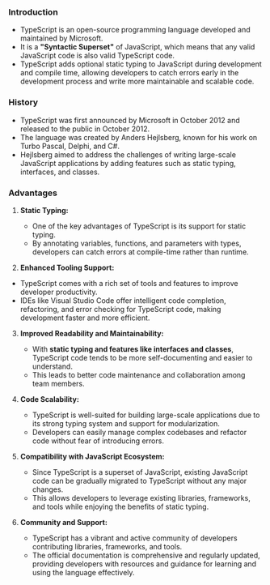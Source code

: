 ### Introduction

- TypeScript is an open-source programming language developed and maintained by Microsoft. 
- It is a **"Syntactic Superset"** of JavaScript, which means that any valid JavaScript code is also valid TypeScript code. 
- TypeScript adds optional static typing to JavaScript during development and compile time, allowing developers to catch errors early in the development process and write more maintainable and scalable code.
### History

- TypeScript was first announced by Microsoft in October 2012 and released to the public in October 2012. 
- The language was created by Anders Hejlsberg, known for his work on Turbo Pascal, Delphi, and C#. 
- Hejlsberg aimed to address the challenges of writing large-scale JavaScript applications by adding features such as static typing, interfaces, and classes.
### Advantages

1. **Static Typing:** 
   
   - One of the key advantages of TypeScript is its support for static typing. 
   - By annotating variables, functions, and parameters with types, developers can catch errors at compile-time rather than runtime. 

2.  **Enhanced Tooling Support:** 
   
   - TypeScript comes with a rich set of tools and features to improve developer productivity. 
   - IDEs like Visual Studio Code offer intelligent code completion, refactoring, and error checking for TypeScript code, making development faster and more efficient.

3. **Improved Readability and Maintainability:** 
   
   - With **static typing and features like interfaces and classes**, TypeScript code tends to be more self-documenting and easier to understand. 
   - This leads to better code maintenance and collaboration among team members.

4. **Code Scalability:** 
   
   - TypeScript is well-suited for building large-scale applications due to its strong typing system and support for modularization. 
   - Developers can easily manage complex codebases and refactor code without fear of introducing errors.

5. **Compatibility with JavaScript Ecosystem:** 
   
   - Since TypeScript is a superset of JavaScript, existing JavaScript code can be gradually migrated to TypeScript without any major changes. 
   - This allows developers to leverage existing libraries, frameworks, and tools while enjoying the benefits of static typing.

6. **Community and Support:** 
   
   - TypeScript has a vibrant and active community of developers contributing libraries, frameworks, and tools. 
   - The official documentation is comprehensive and regularly updated, providing developers with resources and guidance for learning and using the language effectively.


